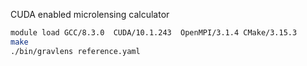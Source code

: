 CUDA enabled microlensing calculator

```bash
module load GCC/8.3.0  CUDA/10.1.243  OpenMPI/3.1.4 CMake/3.15.3
make
./bin/gravlens reference.yaml
```
